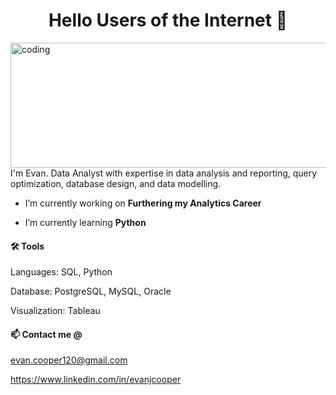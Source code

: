 <h1 align="center">Hello Users of the Internet 👋</h1> 
<img align="left" alt="coding" width="800" height="200" src="https://github.com/evanjcooper/evanjcooper/assets/149256581/c0cadce8-270b-40a0-91c0-9b31d92cb0b4">




I'm Evan. Data Analyst with expertise in data analysis and reporting, query optimization, database design, and data modelling.

- I’m currently working on **Furthering my Analytics Career**

- I’m currently learning **Python** 

#### 🛠️ Tools
  
Languages: SQL, Python

Database: PostgreSQL, MySQL, Oracle

Visualization: Tableau 



#### 📫 Contact me @ 
evan.cooper120@gmail.com

https://www.linkedin.com/in/evanjcooper





